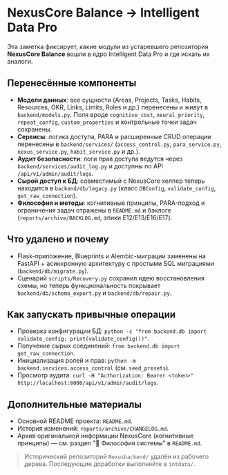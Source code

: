 # NexusCore Balance → Intelligent Data Pro

Эта заметка фиксирует, какие модули из устаревшего репозитория **NexusCore Balance**
вошли в ядро Intelligent Data Pro и где искать их аналоги.

## Перенесённые компоненты
- **Модели данных**: все сущности (Areas, Projects, Tasks, Habits, Resources,
  OKR, Links, Limits, Roles и др.) перенесены и живут в `backend/models.py`. Поля
  вроде `cognitive_cost`, `neural_priority`, `repeat_config`, `custom_properties`
  и контрольные точки задач сохранены.
- **Сервисы**: логика доступа, PARA и расширенные CRUD операции перенесены в
  `backend/services/` (`access_control.py`, `para_service.py`, `nexus_service.py`,
  `habit_service.py` и др.).
- **Аудит безопасности**: логи прав доступа ведутся через
  `backend/services/audit_log.py` и доступны по API `/api/v1/admin/audit/logs`.
- **Сырой доступ к БД**: совместимый с NexusCore хелпер теперь находится в
  `backend/db/legacy.py` (класс `DBConfig`, `validate_config`, `get_raw_connection`).
- **Философия и методы**: когнитивные принципы, PARA-подход и ограничения задач
  отражены в `README.md` и бэклоге (`reports/archive/BACKLOG.md`, эпики E12/E13/E16/E17).

## Что удалено и почему
- Flask-приложение, Blueprints и Alembic-миграции заменены на FastAPI +
  асинхронную архитектуру с простыми SQL миграциями (`backend/db/migrate.py`).
- Сценарий `scripts/Recovery.py` сохранил идею восстановления схемы, но теперь
  функциональность покрывает `backend/db/schema_export.py` и `backend/db/repair.py`.

## Как запускать привычные операции
- Проверка конфигурации БД: `python -c "from backend.db import validate_config; print(validate_config())"`.
- Получение сырых соединений: `from backend.db import get_raw_connection`.
- Инициализация ролей и прав: `python -m backend.services.access_control` (см. `seed_presets`).
- Просмотр аудита: `curl -H "Authorization: Bearer <token>" http://localhost:8000/api/v1/admin/audit/logs`.

## Дополнительные материалы
- Основной README проекта: `README.md`.
- История изменений: `reports/archive/CHANGELOG.md`.
- Архив оригинальной информации NexusCore (когнитивные принципы) — см. раздел
  "🧠 Философия системы" в `README.md`.

> Исторический репозиторий `Nexusbackend/` удалён из рабочего дерева. Последующие
> доработки выполняйте в `intdata/`.
